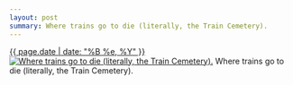```yaml
---
layout: post
summary: Where trains go to die (literally, the Train Cemetery).
---
```


<p>
  <time><a href="/168">{{ page.date | date: "%B %e, %Y" }}</a></time>
  <a href="/168"><img src="{{ site.assets_url }}/168-640.jpg" srcset="{{ site.assets_url }}/168-1280.jpg 1280w, {{ site.assets_url }}/168-960.jpg 960w, {{ site.assets_url }}/168-640.jpg 640w, {{ site.assets_url }}/168-320.jpg 320w" sizes="(min-width: 700px) 50vw, calc(100vw - 2rem)" alt="Where trains go to die (literally, the Train Cemetery)." /></a>
  <span>Where trains go to die (literally, the Train Cemetery).</span>
</p>
